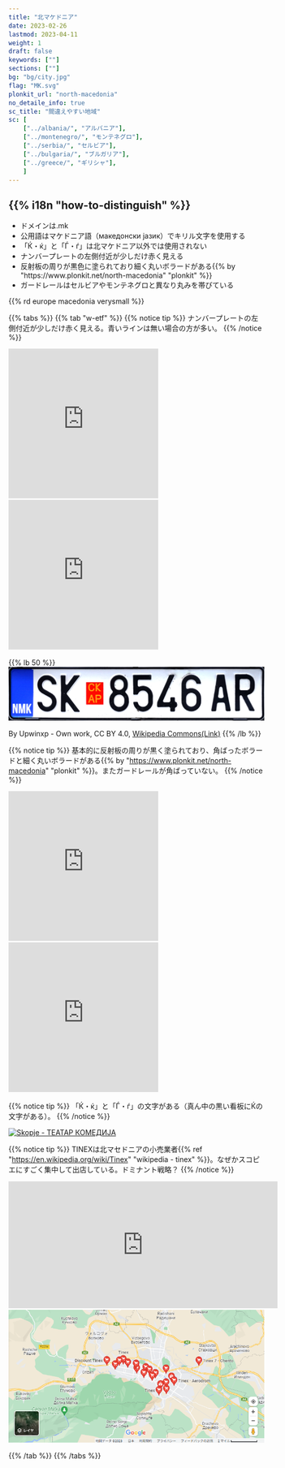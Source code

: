 ```yaml
---
title: "北マケドニア"
date: 2023-02-26
lastmod: 2023-04-11
weight: 1
draft: false
keywords: [""]
sections: [""]
bg: "bg/city.jpg"
flag: "MK.svg"
plonkit_url: "north-macedonia"
no_detaile_info: true
sc_title: "間違えやすい地域"
sc: [
    ["../albania/", "アルバニア"],
    ["../montenegro/", "モンテネグロ"],
    ["../serbia/", "セルビア"],
    ["../bulgaria/", "ブルガリア"],
    ["../greece/", "ギリシャ"],
    ]
---
```



<div class="main-desciption country-description">
    <h2 class="section-title">{{% i18n "how-to-distinguish" %}}</h2>
    <ul class="rule-list">
        <li>ドメインは<span class="quiz">.mk</span></li>
        <li>公用語はマケドニア語（македонски јазик）でキリル文字を使用<span class="quiz">する</span></li>
        <li>「<span class="quiz">Ќ・ќ</span>」と「<span class="quiz">Ѓ・ѓ</span>」は北マケドニア以外では使用されない</li>
        <li>ナンバープレートの左側付近が<span class="quiz">少しだけ赤く</span>見える</li>
        <li>反射板の周りが<span class="quiz">黒</span>色に塗られており<span class="quiz">細く丸い</span>ボラードがある{{% by "https://www.plonkit.net/north-macedonia" "plonkit" %}}</li>
        <li>ガードレールはセルビアやモンテネグロと異なり丸みを帯びている</li>
    </ul>
    {{% rd europe macedonia verysmall %}}
</div>


{{% tabs  %}}
{{% tab "w-etf" %}}
{{% notice tip %}}
ナンバープレートの左側付近が<span class="quiz">少しだけ赤く</span>見える。青いラインは無い場合の方が多い。
{{% /notice %}}
<div class="googlemap-if">
<iframe src="https://www.google.com/maps/embed?pb=!4v1683488727497!6m8!1m7!1sEdQUhwPvCEpOWtH0MbnoJQ!2m2!1d41.99091810135219!2d21.46499973341666!3f20.31078082139549!4f-30.592458816852307!5f2.9083554603299264" width="295" height="295" style="border:0;" allowfullscreen="" loading="lazy" referrerpolicy="no-referrer-when-downgrade"></iframe>
<iframe src="https://www.google.com/maps/embed?pb=!4v1683488890983!6m8!1m7!1sgKxdD1yXh9tNwo2deS3DqA!2m2!1d41.99081838903857!2d21.46518823099309!3f202.19367154038568!4f-10.387930909500298!5f3.3140154436533846" width="295" height="295" style="border:0;" allowfullscreen="" loading="lazy" referrerpolicy="no-referrer-when-downgrade"></iframe>
</div>

{{% lb 50 %}}
![](2023-06-15-01-21-09.png)

By Upwinxp - Own work, CC BY 4.0, <a href="https://commons.wikimedia.org/w/index.php?curid=77624620">Wikipedia Commons(Link)</a>
{{% /lb %}}


{{% notice tip %}}
基本的に反射板の周りが黒く塗られており、角ばったボラードと<span class="quiz">細く丸い</span>ボラードがある{{% by "https://www.plonkit.net/north-macedonia" "plonkit" %}}。またガードレールが角ばっていない。
{{% /notice %}}
<div class="googlemap-if">
<iframe src="https://www.google.com/maps/embed?pb=!4v1680354200981!6m8!1m7!1s8JLCET6LHx4XwuR--1pHzQ!2m2!1d41.77445223781045!2d20.86258415029428!3f244.64759863711743!4f-8.894598659661781!5f3.325193203789971" width="295" height="295" style="border:0;" allowfullscreen="" loading="lazy" referrerpolicy="no-referrer-when-downgrade"></iframe>
<iframe src="https://www.google.com/maps/embed?pb=!4v1683615532981!6m8!1m7!1sr3Dzyrpr3vs--ICyGtvqiw!2m2!1d41.94006930540755!2d21.6245100111042!3f243.73111582914936!4f-13.738625160745897!5f3.0989617672262404" width="295" height="295" style="border:0;" allowfullscreen="" loading="lazy" referrerpolicy="no-referrer-when-downgrade"></iframe>
</div>


{{% notice tip %}}
「<span class="quiz">Ќ・ќ</span>」と「<span class="quiz">Ѓ・ѓ</span>」の文字がある（真ん中の黒い看板にЌの文字がある）。
{{% /notice %}}
<div class="googlemap-if">
<a data-flickr-embed="true" href="https://www.flickr.com/photos/marcmatter/24811858157/" title="Skopje - ТЕАТАР КОМЕДИЈА"><img src="https://live.staticflickr.com/4615/24811858157_ed741ba4fb_z.jpg" width="640" height="427" alt="Skopje - ТЕАТАР КОМЕДИЈА"/></a><script async src="//embedr.flickr.com/assets/client-code.js" charset="utf-8"></script>
</div>



{{% notice tip %}}
TINEXは北マセドニアの小売業者{{% ref "https://en.wikipedia.org/wiki/Tinex" "wikipedia - tinex" %}}。なぜかスコピエにすごく集中して出店している。ドミナント戦略？
{{% /notice %}}
<div class="googlemap-if">
<iframe src="https://www.google.com/maps/embed?pb=!4v1686315288931!6m8!1m7!1srTCpo9hVCHjwqxsLsg_27g!2m2!1d41.97510302684993!2d21.45374083354337!3f213.89959290203691!4f9.107857485123375!5f1.6351547338655483" width="530" height="250" style="border:0;" allowfullscreen="" loading="lazy" referrerpolicy="no-referrer-when-downgrade"></iframe>
<div class="unclickable">
<img src="2023-06-09-23-16-18.png" width="530">
</div>
</div>

{{% /tab %}}
{{% /tabs %}}
